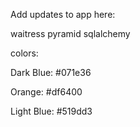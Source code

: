 Add updates to app here:

waitress
pyramid
sqlalchemy


colors:

Dark Blue: #071e36

Orange: #df6400

Light Blue: #519dd3

